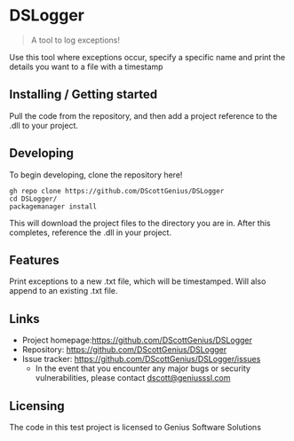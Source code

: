 # DSLogger
> A tool to log exceptions!

Use this tool where exceptions occur, specify a specific name and print the details you want to a file with a timestamp

## Installing / Getting started

Pull the code from the repository, and then add a project reference to the .dll to your project.

## Developing

To begin developing, clone the repository here!

```shell
gh repo clone https://github.com/DScottGenius/DSLogger
cd DSLogger/
packagemanager install
```
This will download the project files to the directory you are in. After this completes, reference the .dll in your project.


## Features

Print exceptions to a new .txt file, which will be timestamped.
Will also append to an existing .txt file.


## Links

- Project homepage:https://github.com/DScottGenius/DSLogger
- Repository: https://github.com/DScottGenius/DSLogger
- Issue tracker: https://github.com/DScottGenius/DSLogger/issues
  - In the event that you encounter any major bugs or security vulnerabilities, please contact dscott@geniusssl.com


## Licensing

The code in this test project is licensed to Genius Software Solutions
